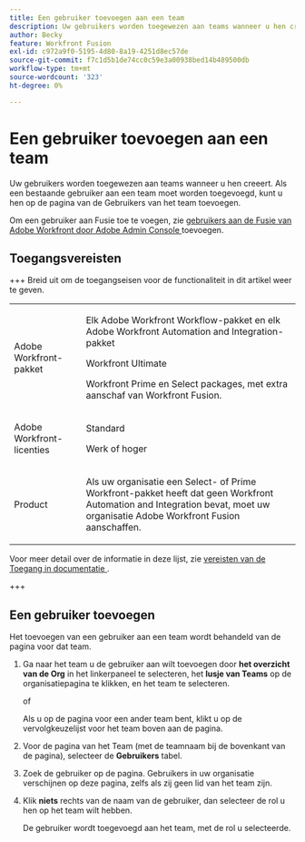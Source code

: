 ```yaml
---
title: Een gebruiker toevoegen aan een team
description: Uw gebruikers worden toegewezen aan teams wanneer u hen creeert. Als een bestaande gebruiker aan een team moet worden toegevoegd, kunt u hen op de pagina van de Gebruikers van het team toevoegen.
author: Becky
feature: Workfront Fusion
exl-id: c972a9f0-5195-4d80-8a19-4251d8ec57de
source-git-commit: f7c1d5b1de74cc0c59e3a00938bed14b489500db
workflow-type: tm+mt
source-wordcount: '323'
ht-degree: 0%

---
```


# Een gebruiker toevoegen aan een team

Uw gebruikers worden toegewezen aan teams wanneer u hen creeert. Als een bestaande gebruiker aan een team moet worden toegevoegd, kunt u hen op de pagina van de Gebruikers van het team toevoegen.

Om een gebruiker aan Fusie toe te voegen, zie [ gebruikers aan de Fusie van Adobe Workfront door Adobe Admin Console ](/help/workfront-fusion/set-up-and-manage-workfront-fusion/set-up-and-manage-orgs-and-teams/set-up-orgs-teams-and-users/add-fusion-users-admin-console.md) toevoegen.

## Toegangsvereisten

+++ Breid uit om de toegangseisen voor de functionaliteit in dit artikel weer te geven.

<table style="table-layout:auto">
 <col> 
 <col> 
 <tbody> 
  <tr> 
   <td role="rowheader">Adobe Workfront-pakket</td> 
   <td> <p>Elk Adobe Workfront Workflow-pakket en elk Adobe Workfront Automation and Integration-pakket</p><p>Workfront Ultimate</p><p>Workfront Prime en Select packages, met extra aanschaf van Workfront Fusion.</p> </td> 
  </tr> 
  <tr data-mc-conditions=""> 
   <td role="rowheader">Adobe Workfront-licenties</td> 
   <td> <p>Standard</p><p>Werk of hoger</p> </td> 
  </tr> 
  <tr> 
   <td role="rowheader">Product</td> 
   <td>
   <p>Als uw organisatie een Select- of Prime Workfront-pakket heeft dat geen Workfront Automation and Integration bevat, moet uw organisatie Adobe Workfront Fusion aanschaffen.</li></ul>
   </td> 
  </tr>
 </tbody> 
</table>

Voor meer detail over de informatie in deze lijst, zie [ vereisten van de Toegang in documentatie ](/help/workfront-fusion/references/licenses-and-roles/access-level-requirements-in-documentation.md).

+++

## Een gebruiker toevoegen

Het toevoegen van een gebruiker aan een team wordt behandeld van de pagina voor dat team.

1. Ga naar het team u de gebruiker aan wilt toevoegen door **het overzicht van de Org** in het linkerpaneel te selecteren, het **lusje van Teams** op de organisatiepagina te klikken, en het team te selecteren.

   of

   Als u op de pagina voor een ander team bent, klikt u op de vervolgkeuzelijst voor het team boven aan de pagina.

1. Voor de pagina van het Team (met de teamnaam bij de bovenkant van de pagina), selecteer de **Gebruikers** tabel.
1. Zoek de gebruiker op de pagina. Gebruikers in uw organisatie verschijnen op deze pagina, zelfs als zij geen lid van het team zijn.
1. Klik **niets** rechts van de naam van de gebruiker, dan selecteer de rol u hen op het team wilt hebben.

   De gebruiker wordt toegevoegd aan het team, met de rol u selecteerde.
